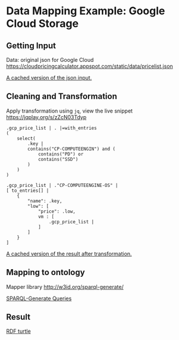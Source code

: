 # Data Mapping Example: Google Cloud Storage
## Getting Input
Data: original json for Google Cloud
https://cloudpricingcalculator.appspot.com/static/data/pricelist.json

[A cached version of the json input.](data/pricelist.json)

## Cleaning and Transformation
Apply transformation using `jq`, view the live snippet https://jqplay.org/s/zZcN03Tdyp
```
.gcp_price_list | . |=with_entries
( 
    select(
        .key |
        contains("CP-COMPUTEENGIN") and (
            contains("PD") or
            contains("SSD")
        ) 
    )
) 

.gcp_price_list | ."CP-COMPUTEENGINE-OS" |
[ to_entries[] | 
    {
        "name": .key,
        "low": [
            "price": .low,
            vm : [
                .gcp_price_list |
            ]
        ]
    } 
]
```
[A cached version of the result after transformation.](data/gcloud_os.json)

## Mapping to ontology
Mapper library
http://w3id.org/sparql-generate/

[SPARQL-Generate Queries](sparql-generate/gcloud_os.rqg)

## Result
[RDF turtle](sparql-generate/result/gcloud_os.ttl)
